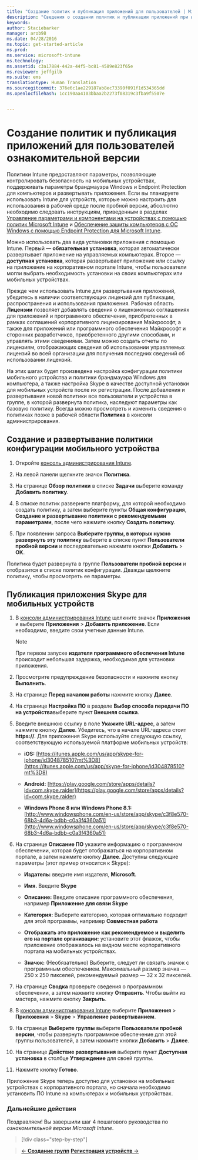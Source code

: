 ```yaml
---
title: "Создание политик и публикация приложений для пользователей | Microsoft Intune"
description: "Сведения о создании политик и публикации приложений при использовании бесплатной 30-дневной ознакомительной версии Intune"
keywords: 
author: Staciebarker
manager: arob98
ms.date: 04/28/2016
ms.topic: get-started-article
ms.prod: 
ms.service: microsoft-intune
ms.technology: 
ms.assetid: c3a17884-442a-44f5-bc81-4589e823f65e
ms.reviewer: jeffgilb
ms.suite: ems
translationtype: Human Translation
ms.sourcegitcommit: 376e6c1ae229187ab8ec73390f091f1d534365dd
ms.openlocfilehash: 1cc190aa4103bbaa2b2273f08319c3fba9f5507e


---
```



# Создание политик и публикация приложений для пользователей ознакомительной версии
Политики Intune предоставляют параметры, позволяющие контролировать безопасность на мобильных устройствах, поддерживать параметры брандмауэра Windows и Endpoint Protection для компьютеров и развертывать приложения. Если вы планируете использовать Intune для устройств, которые можно настроить для использования в рабочей среде после пробной версии, абсолютно необходимо следовать инструкциям, приведенным в разделах [Управление параметрами и компонентами на устройствах с помощью политик Microsoft Intune](/intune/deploy-use/manage-settings-and-features-on-your-devices-with-microsoft-intune-policies) и [Обеспечение защиты компьютеров с ОС Windows с помощью Endpoint Protection для Microsoft Intune](/intune/deploy-use/help-secure-windows-pcs-with-endpoint-protection-for-microsoft-intune).

Можно использовать два вида установки приложения с помощью Intune. Первый — **обязательная установка**, которая автоматически развертывает приложение на управляемых компьютерах. Второе — **доступная установка**, которая развертывает приложение или ссылку на приложение на корпоративном портале Intune, чтобы пользователи могли выбрать необходимость установки на своих компьютерах или мобильных устройствах.

Прежде чем использовать Intune для развертывания приложений, убедитесь в наличии соответствующих лицензий для публикации, распространения и использования приложения. Рабочая область **Лицензии** позволяет добавлять сведения о лицензионных соглашениях для приложений и программного обеспечения, приобретенных в рамках соглашений корпоративного лицензирования Майкрософт, а также для приложений или программного обеспечения Майкрософт и сторонних разработчиков, приобретенного другими способами, и управлять этими сведениями. Затем можно создать отчеты по лицензиям, отображающих сведения об использовании управляемых лицензий во всей организации для получения последних сведений об использовании лицензий.

На этих шагах будет произведена настройка конфигурации политики мобильного устройства и политики брандмауэра Windows для компьютера, а также настройка Skype в качестве доступной установки для мобильных устройств после их регистрации. После добавления и развертывания новой политики все пользователи и устройства в группе, в которой развернута политика, наследуют параметры как базовую политику. Всегда можно просмотреть и изменить сведения о политиках позже в рабочей области **Политика** в консоли администрирования.

## Создание и развертывание политики конфигурации мобильного устройства

1.  Откройте [консоль администрирования Intune](https://manage.microsoft.com/).

2.  На левой панели щелкните значок **Политика**.

3.  На странице **Обзор политики** в списке **Задачи** выберите команду **Добавить политику**.

4.  В списке политик разверните платформу, для которой необходимо создать политику, а затем выберите пункты **Общая конфигурация**, **Создание и развертывание политики с рекомендуемыми параметрами**, после чего нажмите кнопку **Создать политику**.

5.  При появлении запроса **Выберите группы, в которых нужно развернуть эту политику** выберите в списке пункт **Пользователи пробной версии** и последовательно нажмите кнопки **Добавить** &gt; **ОК**.

Политика будет развернута в группе **Пользователи пробной версии** и отобразится в списке политик конфигурации. Дважды щелкните политику, чтобы просмотреть ее параметры.

## Публикация приложения Skype для мобильных устройств

1.  В [консоли администрирования Intune](https://manage.microsoft.com/) щелкните значок **Приложения** и выберите **Приложения** &gt; **Добавить приложение**. Если необходимо, введите свои учетные данные Intune.

    > [!NOTE]
    > При первом запуске **издателя программного обеспечения Intune** происходит небольшая задержка, необходимая для установки приложения.

2.  Просмотрите предупреждение безопасности и нажмите кнопку **Выполнить**.

3.  На странице **Перед началом работы** нажмите кнопку **Далее**.

4.  На странице **Настройка ПО** в разделе **Выбор способа передачи ПО на устройства**выберите пункт **Внешняя ссылка**.

5.  Введите внешнюю ссылку в поле **Укажите URL-адрес**, а затем нажмите кнопку **Далее**. Убедитесь, что в начале URL-адреса стоит **https://**. Для приложения Skype используйте следующую ссылку, соответствующую используемой платформе мобильных устройств:

    -   **iOS:** [https://itunes.apple.com/us/app/skype-for-iphone/id304878510?mt%3D8](https://itunes.apple.com/us/app/skype-for-iphone/id304878510?mt%3D8)

    -   **Android:** [https://play.google.com/store/apps/details?id=com.skype.raider](https://play.google.com/store/apps/details?id=com.skype.raider)

    -   **Windows Phone 8 или Windows Phone 8.1:** [http://www.windowsphone.com/en-us/store/app/skype/c3f8e570-68b3-4d6a-bdbb-c0a3f4360a51](http://www.windowsphone.com/en-us/store/app/skype/c3f8e570-68b3-4d6a-bdbb-c0a3f4360a51)

6.  На странице **Описание ПО** укажите информацию о программном обеспечении, которая будет отображаться на корпоративном портале, а затем нажмите кнопку **Далее**. Доступны следующие параметры (этот пример относится к Skype):

    -   **Издатель:** введите имя издателя, **Microsoft**.

    -   **Имя.** Введите **Skype**

    -   **Описание:** Введите описание программного обеспечения, например **Приложение для связи Skype**

    -   **Категория:** Выберите категорию, которая оптимально подходит для этой программы, например **Совместная работа**

    -   **Отображать это приложение как рекомендуемое и выделить его на портале организации:** установите этот флажок, чтобы приложение отображалось на видном месте корпоративного портала на мобильных устройствах.

    -   **Значок:**  (Необязательно) Выберите, следует ли связать значок с программным обеспечением. Максимальный размер значка — 250 x 250 пикселей, рекомендуемый размер — 32 x 32 пикселей.

7.  На странице **Сводка** проверьте сведения о программном обеспечении, а затем нажмите кнопку **Отправить**. Чтобы выйти из мастера, нажмите кнопку **Закрыть**.

8.  В [консоли администрирования Intune](https://manage.microsoft.com/) выберите **Приложения** &gt; **Приложения** &gt; **Skype** &gt; **Управление развертыванием**.

9. На странице **Выберите группы** выберите **Пользователи пробной версии**, чтобы развернуть программное обеспечение для этой группы пользователей, а затем нажмите кнопки **Добавить** &gt; **Далее**.

10. На странице **Действие развертывания** выберите пункт **Доступная установка** в столбце **Утверждение** для своей группы.

11. Нажмите кнопку **Готово**.

Приложение Skype теперь доступно для установки на мобильных устройствах с корпоративного портала, но сначала необходимо установить ПО Intune на компьютерах и мобильных устройствах.

### Дальнейшие действия
Поздравляем! Вы завершили шаг 4 пошагового руководства по *ознакомительной версии Microsoft Intune*.

>[!div class="step-by-step"]

>[&larr; **Создание групп**](.\get-started-with-a-30-day-trial-of-microsoft-intune-step-3.md) [**Регистрация устройств** &rarr;](.\get-started-with-a-30-day-trial-of-microsoft-intune-step-5.md)  



<!--HONumber=Jul16_HO3-->


